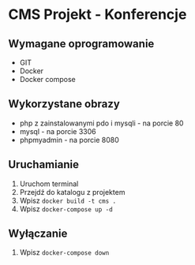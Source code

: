# CMS Projekt - Konferencje

## Wymagane oprogramowanie
* GIT
* Docker
* Docker compose

## Wykorzystane obrazy
* php z zainstalowanymi pdo i mysqli - na porcie 80
* mysql - na porcie 3306
* phpmyadmin - na porcie 8080

## Uruchamianie
1. Uruchom terminal
2. Przejdź do katalogu z projektem
3. Wpisz `docker build -t cms .`
4. Wpisz `docker-compose up -d`

## Wyłączanie
1. Wpisz `docker-compose down`
